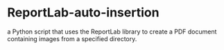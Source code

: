 # ReportLab-auto-insertion
a Python script that uses the ReportLab library to create a PDF document containing images from a specified directory. 
